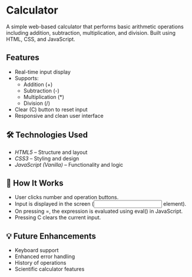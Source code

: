 # Calculator

A simple web-based calculator that performs basic arithmetic operations including addition, subtraction, multiplication, and division. Built using HTML, CSS, and JavaScript.

##  Features

- Real-time input display
- Supports:
  - Addition (+)
  - Subtraction (-)
  - Multiplication (*)
  - Division (/)
- Clear (C) button to reset input
- Responsive and clean user interface



## 🛠 Technologies Used

- *HTML5* – Structure and layout
- *CSS3* – Styling and design
- *JavaScript (Vanilla)* – Functionality and logic


## 🧠 How It Works

- User clicks number and operation buttons.
- Input is displayed in the screen (<input> element).
- On pressing =, the expression is evaluated using eval() in JavaScript.
- Pressing C clears the current input.



## 💡 Future Enhancements

- Keyboard support
- Enhanced error handling
- History of operations
- Scientific calculator features


